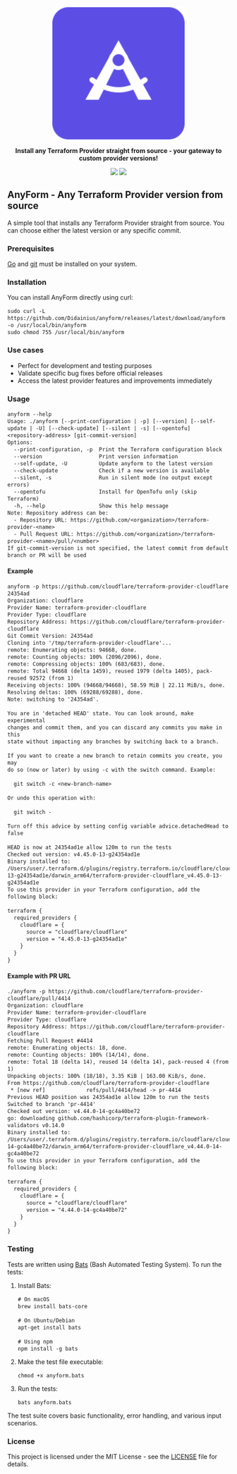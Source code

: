 <div align="center">
    <picture>
        <img src="images/anyform-logo.svg" width="300">
    </picture>
    <p><strong>Install any Terraform Provider straight from source - your gateway to custom provider versions!</strong></p>
   
  <a href="https://opensource.org/licenses/MIT"><img src="https://img.shields.io/badge/License-MIT-blue.svg?style=for-the-badge" /></a>
  <a href="https://github.com/Didainius/anyform/actions/workflows/test.yml"><img src="https://img.shields.io/github/actions/workflow/status/Didainius/anyform/test.yml?style=for-the-badge" /></a>
  </div>

## AnyForm - Any Terraform Provider version from source

A simple tool that installs any Terraform Provider straight from source. You can choose either the
latest version or any specific commit.

### Prerequisites

[Go](https://go.dev/) and [git](https://git-scm.com/) must be installed on your system.

### Installation

You can install AnyForm directly using curl:

```shell
sudo curl -L https://github.com/Didainius/anyform/releases/latest/download/anyform -o /usr/local/bin/anyform
sudo chmod 755 /usr/local/bin/anyform
```

### Use cases

* Perfect for development and testing purposes
* Validate specific bug fixes before official releases
* Access the latest provider features and improvements immediately


### Usage

```shell
anyform --help
Usage: ./anyform [--print-configuration | -p] [--version] [--self-update | -U] [--check-update] [--silent | -s] [--opentofu] <repository-address> [git-commit-version]
Options:
  --print-configuration, -p  Print the Terraform configuration block
  --version                  Print version information
  --self-update, -U          Update anyform to the latest version
  --check-update             Check if a new version is available
  --silent, -s               Run in silent mode (no output except errors)
  --opentofu                 Install for OpenTofu only (skip Terraform)
  -h, --help                 Show this help message
Note: Repository address can be:
  - Repository URL: https://github.com/<organization>/terraform-provider-<name>
  - Pull Request URL: https://github.com/<organization>/terraform-provider-<name>/pull/<number>
If git-commit-version is not specified, the latest commit from default branch or PR will be used
```

#### Example

```shell
anyform -p https://github.com/cloudflare/terraform-provider-cloudflare 24354ad
Organization: cloudflare
Provider Name: terraform-provider-cloudflare
Provider Type: cloudflare
Repository Address: https://github.com/cloudflare/terraform-provider-cloudflare
Git Commit Version: 24354ad
Cloning into '/tmp/terraform-provider-cloudflare'...
remote: Enumerating objects: 94668, done.
remote: Counting objects: 100% (2096/2096), done.
remote: Compressing objects: 100% (683/683), done.
remote: Total 94668 (delta 1459), reused 1979 (delta 1405), pack-reused 92572 (from 1)
Receiving objects: 100% (94668/94668), 58.59 MiB | 22.11 MiB/s, done.
Resolving deltas: 100% (69288/69288), done.
Note: switching to '24354ad'.

You are in 'detached HEAD' state. You can look around, make experimental
changes and commit them, and you can discard any commits you make in this
state without impacting any branches by switching back to a branch.

If you want to create a new branch to retain commits you create, you may
do so (now or later) by using -c with the switch command. Example:

  git switch -c <new-branch-name>

Or undo this operation with:

  git switch -

Turn off this advice by setting config variable advice.detachedHead to false

HEAD is now at 24354ad1e allow 120m to run the tests
Checked out version: v4.45.0-13-g24354ad1e
Binary installed to: /Users/user/.terraform.d/plugins/registry.terraform.io/cloudflare/cloudflare/4.45.0-13-g24354ad1e/darwin_arm64/terraform-provider-cloudflare_v4.45.0-13-g24354ad1e
To use this provider in your Terraform configuration, add the following block:

terraform {
  required_providers {
    cloudflare = {
      source = "cloudflare/cloudflare"
      version = "4.45.0-13-g24354ad1e"
    }
  }
}
```

#### Example with PR URL

```shell
./anyform -p https://github.com/cloudflare/terraform-provider-cloudflare/pull/4414
Organization: cloudflare
Provider Name: terraform-provider-cloudflare
Provider Type: cloudflare
Repository Address: https://github.com/cloudflare/terraform-provider-cloudflare
Fetching Pull Request #4414
remote: Enumerating objects: 18, done.
remote: Counting objects: 100% (14/14), done.
remote: Total 18 (delta 14), reused 14 (delta 14), pack-reused 4 (from 1)
Unpacking objects: 100% (18/18), 3.35 KiB | 163.00 KiB/s, done.
From https://github.com/cloudflare/terraform-provider-cloudflare
 * [new ref]             refs/pull/4414/head -> pr-4414
Previous HEAD position was 24354ad1e allow 120m to run the tests
Switched to branch 'pr-4414'
Checked out version: v4.44.0-14-gc4a40be72
go: downloading github.com/hashicorp/terraform-plugin-framework-validators v0.14.0
Binary installed to: /Users/user/.terraform.d/plugins/registry.terraform.io/cloudflare/cloudflare/4.44.0-14-gc4a40be72/darwin_arm64/terraform-provider-cloudflare_v4.44.0-14-gc4a40be72
To use this provider in your Terraform configuration, add the following block:

terraform {
  required_providers {
    cloudflare = {
      source = "cloudflare/cloudflare"
      version = "4.44.0-14-gc4a40be72"
    }
  }
}
```

### Testing

Tests are written using [Bats](https://github.com/bats-core/bats-core) (Bash Automated Testing System). To run the tests:

1. Install Bats:
   ```shell
   # On macOS
   brew install bats-core

   # On Ubuntu/Debian
   apt-get install bats

   # Using npm
   npm install -g bats
   ```

2. Make the test file executable:
   ```shell
   chmod +x anyform.bats
   ```

3. Run the tests:
   ```shell
   bats anyform.bats
   ```

The test suite covers basic functionality, error handling, and various input scenarios.

### License

This project is licensed under the MIT License - see the [LICENSE](LICENSE) file for details.

